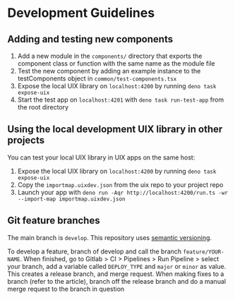 # Development Guidelines

## Adding and testing new components

 1. Add a new module in the `components/` directory that exports the component class or function with the same name as the module file
 2. Test the new component by adding an example instance to the testComponents object in `common/test-components.tsx`
 4. Expose the local UIX library on `localhost:4200` by running `deno task expose-uix`
 3. Start the test app on `localhost:4201` with `deno task run-test-app` from the root directory

## Using the local development UIX library in other projects

You can test your local UIX library in UIX apps on the same host:
 1. Expose the local UIX library on `localhost:4200` by running `deno task expose-uix`
 2. Copy the `importmap.uixdev.json` from the uix repo to your project repo
 2. Launch your app with `deno run -Aqr http://localhost:4200/run.ts -wr --import-map importmap.uixdev.json`


## Git feature branches
The main branch is `develop`. This repository uses [semantic versioning](https://medium.com/trendyol-tech/semantic-versioning-and-gitlab-6bcd1e07c0b0).

To develop a feature, branch of develop and call the branch `feature/YOUR-NAME`. When finished, go to Gitlab > CI > Pipelines > Run Pipeline > select your branch, add a variable called `DEPLOY_TYPE` and `major` or `minor` as value.
This creates a release branch, and merge request.
When making fixes to a branch (refer to the article), branch off the release branch and do a manual merge request to the branch in question